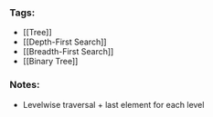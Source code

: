 ### Tags:
- [[Tree]]
- [[Depth-First Search]]
- [[Breadth-First Search]]
- [[Binary Tree]]
### Notes:
- Levelwise traversal + last element for each level
